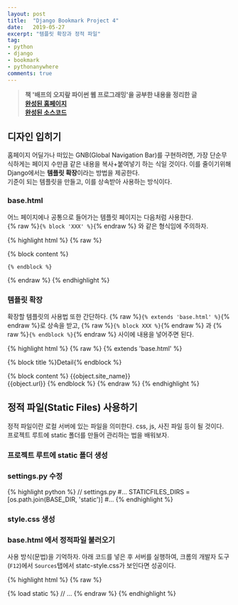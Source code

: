 ```yaml
---
layout: post
title:  "Django Bookmark Project 4"
date:   2019-05-27
excerpt: "템플릿 확장과 정적 파일"
tag:
- python
- django
- bookmark
- pythonanywhere
comments: true
---
```


> **책 '배프의 오지랖 파이썬 웹 프로그래밍'을 공부한 내용을 정리한 글**<br>
> **<a href="http://glowingedge.pythonanywhere.com/bookmark/">완성된 홈페이지</a>**<br>
> **<a href="https://github.com/glowingEdge/bookmark">완성된 소스코드</a>**

## 디자인 입히기

홈페이지 어딜가나 떠있는 GNB(Global Navigation Bar)를 구현하려면, 가장 단순무식하게는 페이지 수만큼 같은 내용을 복사+붙여넣기 하는 식일 것이다. 이를 줄이기위해 Django에서는 **템플릿 확장**이라는 방법을 제공한다.<br>
기준이 되는 템플릿을 만들고, 이를 상속받아 사용하는 방식이다.

### base.html

어느 페이지에나 공통으로 들어가는 템플릿 페이지는 다음처럼 사용한다.<br>
{% raw %}`{% block 'XXX' %}`{% endraw %} 와 같은 형식임에 주의하자.

{% highlight html %}
{% raw %}
<!DOCTYPE html>
<html lang="en">
<head>
    <meta charset="UTF-8">
    <title>{% block title %}{% endblock %}</title>
</head>
<body>
    {% block content %}

    {% endblock %}
</body>
</html>
{% endraw %}
{% endhighlight %}

### 템플릿 확장

확장할 템플릿의 사용법 또한 간단하다. {% raw %}`{% extends 'base.html' %}`{% endraw %}로 상속을 받고,
{% raw %}`{% block XXX %}`{% endraw %} 과 {% raw %}`{% endblock %}`{% endraw %} 사이에 내용을 넣어주면 된다.

{% highlight html %}
{% raw %}
{% extends 'base.html' %}

{% block title %}Detail{% endblock %}

{% block content %}
    {{object.site_name}}<br/>
    {{object.url}}
{% endblock %}
{% endraw %}
{% endhighlight %}

## 정적 파일(Static Files) 사용하기

정적 파일이란 로컬 서버에 있는 파일을 의미한다. css, js, 사진 파일 등이 될 것이다.<br>
프로젝트 루트에 static 폴더를 만들어 관리하는 법을 배워보자.<br>

### 프로젝트 루트에 static 폴더 생성

### settings.py 수정

{% highlight python %}
// settings.py
#...
STATICFILES_DIRS = [os.path.join(BASE_DIR, 'static')]
#...
{% endhighlight %}

### style.css 생성

### base.html 에서 정적파일 불러오기

사용 방식(문법)을 기억하자. 아래 코드를 넣은 후 서버를 실행하여, 크롬의 개발자 도구(`F12`)에서 `Sources`탭에서 statc-style.css가 보인다면 성공이다.

{% highlight html %}
{% raw %}
<head>
    {% load static %}
    <link rel="stylesheet" href="{% static 'style.css' %}">
    // ...
</head>
{% endraw %}
{% endhighlight %}

